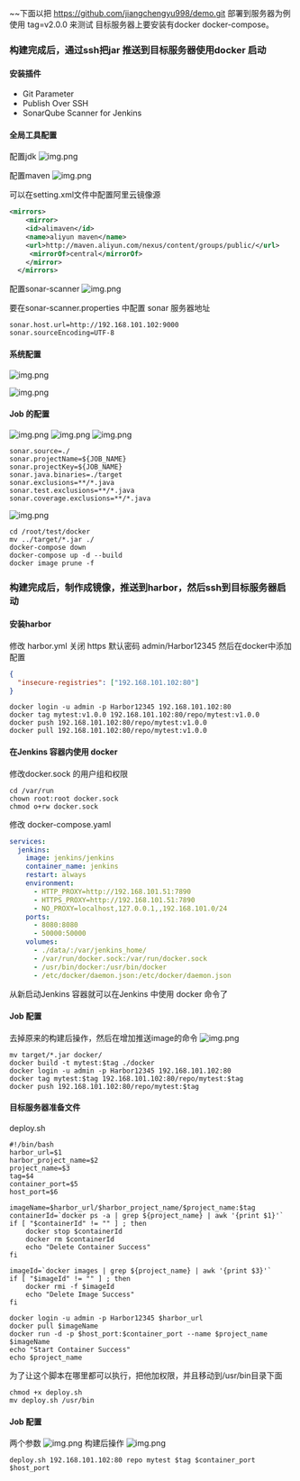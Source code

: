
~~下面以把 https://github.com/jiangchengyu998/demo.git 部署到服务器为例
使用 tag=v2.0.0 来测试
目标服务器上要安装有docker  docker-compose。

### 构建完成后，通过ssh把jar 推送到目标服务器使用docker 启动
#### 安装插件
  - Git Parameter
  - Publish Over SSH
  - SonarQube Scanner for Jenkins

#### 全局工具配置
配置jdk
![img.png](images/img_jdk.png)

配置maven
![img.png](images/img_maven.png)

可以在setting.xml文件中配置阿里云镜像源
```xml
<mirrors>
    <mirror>
    <id>alimaven</id>
    <name>aliyun maven</name>
    <url>http://maven.aliyun.com/nexus/content/groups/public/</url>
     <mirrorOf>central</mirrorOf>
    </mirror>
  </mirrors>
```

配置sonar-scanner
![img.png](images/img_sonar_scanner.png)

要在sonar-scanner.properties  中配置 sonar 服务器地址
```properties
sonar.host.url=http://192.168.101.102:9000
sonar.sourceEncoding=UTF-8
```

#### 系统配置
![img.png](images/img_sonar_server.png)

![img.png](images/img_ssh_server.png)

#### Job 的配置

![img.png](images/img_git_parameter.png)
![img.png](images/img_build_1.png)
![img.png](images/img_build_2.png)
```shell
sonar.source=./ 
sonar.projectName=${JOB_NAME}
sonar.projectKey=${JOB_NAME}
sonar.java.binaries=./target
sonar.exclusions=**/*.java
sonar.test.exclusions=**/*.java
sonar.coverage.exclusions=**/*.java
```
![img.png](images/img_build_after.png)
```shell
cd /root/test/docker
mv ../target/*.jar ./
docker-compose down
docker-compose up -d --build
docker image prune -f
```

### 构建完成后，制作成镜像，推送到harbor，然后ssh到目标服务器启动
#### 安装harbor
修改 harbor.yml
关闭 https
默认密码 admin/Harbor12345
然后在docker中添加配置
```json
{
  "insecure-registries": ["192.168.101.102:80"]
}
```
```shell
docker login -u admin -p Harbor12345 192.168.101.102:80
docker tag mytest:v1.0.0 192.168.101.102:80/repo/mytest:v1.0.0
docker push 192.168.101.102:80/repo/mytest:v1.0.0
docker pull 192.168.101.102:80/repo/mytest:v1.0.0
```

#### 在Jenkins 容器内使用 docker
修改docker.sock 的用户组和权限
```shell
cd /var/run
chown root:root docker.sock
chmod o+rw docker.sock
```

修改 docker-compose.yaml
```yaml
services:
  jenkins:
    image: jenkins/jenkins
    container_name: jenkins
    restart: always
    environment:
      - HTTP_PROXY=http://192.168.101.51:7890
      - HTTPS_PROXY=http://192.168.101.51:7890
      - NO_PROXY=localhost,127.0.0.1,,192.168.101.0/24
    ports:
      - 8080:8080
      - 50000:50000
    volumes:
      - ./data/:/var/jenkins_home/
      - /var/run/docker.sock:/var/run/docker.sock
      - /usr/bin/docker:/usr/bin/docker
      - /etc/docker/daemon.json:/etc/docker/daemon.json
```

从新启动Jenkins 容器就可以在Jenkins 中使用 docker 命令了

#### Job 配置
去掉原来的构建后操作，然后在增加推送image的命令
![img.png](images/img_push_image.png)

```shell
mv target/*.jar docker/
docker build -t mytest:$tag ./docker
docker login -u admin -p Harbor12345 192.168.101.102:80
docker tag mytest:$tag 192.168.101.102:80/repo/mytest:$tag
docker push 192.168.101.102:80/repo/mytest:$tag
```

#### 目标服务器准备文件
deploy.sh
```shell
#!/bin/bash
harbor_url=$1
harbor_project_name=$2
project_name=$3
tag=$4
container_port=$5
host_port=$6

imageName=$harbor_url/$harbor_project_name/$project_name:$tag
containerId=`docker ps -a | grep ${project_name} | awk '{print $1}'`
if [ "$containerId" != "" ] ; then
    docker stop $containerId
    docker rm $containerId
    echo "Delete Container Success"
fi

imageId=`docker images | grep ${project_name} | awk '{print $3}'`
if [ "$imageId" != "" ] ; then
    docker rmi -f $imageId
    echo "Delete Image Success"
fi

docker login -u admin -p Harbor12345 $harbor_url
docker pull $imageName
docker run -d -p $host_port:$container_port --name $project_name $imageName
echo "Start Container Success"
echo $project_name

```

为了让这个脚本在哪里都可以执行，把他加权限，并且移动到/usr/bin目录下面
```shell
chmod +x deploy.sh
mv deploy.sh /usr/bin
```

#### Job 配置
两个参数
![img.png](images/img_port.png)
构建后操作
![img.png](images/img_build_harbor.png)
```shell
deploy.sh 192.168.101.102:80 repo mytest $tag $container_port  $host_port 
```
